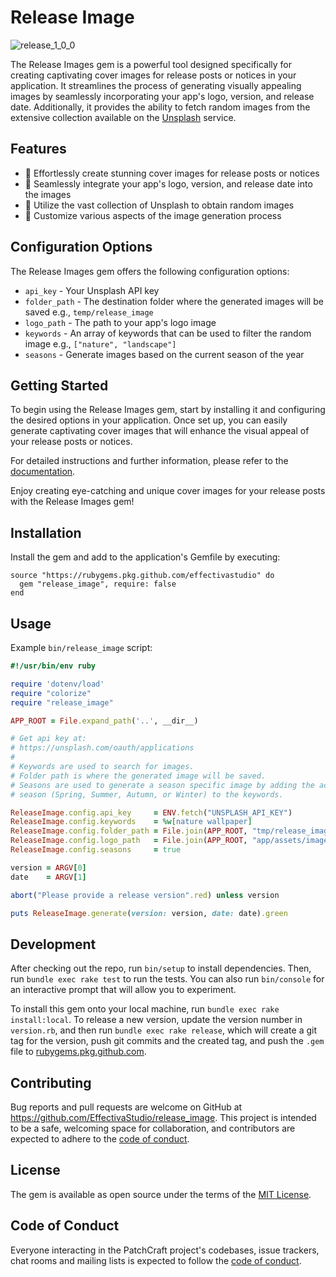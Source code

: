 # Release Image

![release_1_0_0](https://github.com/EffectivaStudio/release_image/assets/66572/fd734af3-67a7-400e-8523-d507ed349dba)


The Release Images gem is a powerful tool designed specifically for creating captivating cover images for release posts or notices in your application. It streamlines the process of generating visually appealing images by seamlessly incorporating your app's logo, version, and release date. Additionally, it provides the ability to fetch random images from the extensive collection available on the [Unsplash](https://unsplash.com/) service.

## Features

- 🌟 Effortlessly create stunning cover images for release posts or notices
- 🌟 Seamlessly integrate your app's logo, version, and release date into the images
- 🌟 Utilize the vast collection of Unsplash to obtain random images
- 🌟 Customize various aspects of the image generation process

## Configuration Options

The Release Images gem offers the following configuration options:

- `api_key` - Your Unsplash API key
- `folder_path` - The destination folder where the generated images will be saved e.g., `temp/release_image`
- `logo_path` - The path to your app's logo image
- `keywords` - An array of keywords that can be used to filter the random image e.g., `["nature", "landscape"]`
- `seasons` - Generate images based on the current season of the year

## Getting Started

To begin using the Release Images gem, start by installing it and configuring the desired options in your application. Once set up, you can easily generate captivating cover images that will enhance the visual appeal of your release posts or notices.

For detailed instructions and further information, please refer to the [documentation](https://example.com/release-images-gem).

Enjoy creating eye-catching and unique cover images for your release posts with the Release Images gem!


## Installation

Install the gem and add to the application's Gemfile by executing:

    source "https://rubygems.pkg.github.com/effectivastudio" do
      gem "release_image", require: false
    end

## Usage

Example `bin/release_image` script:

```rb
#!/usr/bin/env ruby

require 'dotenv/load'
require "colorize"
require "release_image"

APP_ROOT = File.expand_path('..', __dir__)

# Get api key at:
# https://unsplash.com/oauth/applications
#
# Keywords are used to search for images.
# Folder path is where the generated image will be saved.
# Seasons are used to generate a season specific image by adding the actual
# season (Spring, Summer, Autumn, or Winter) to the keywords.

ReleaseImage.config.api_key     = ENV.fetch("UNSPLASH_API_KEY")
ReleaseImage.config.keywords    = %w[nature wallpaper]
ReleaseImage.config.folder_path = File.join(APP_ROOT, "tmp/release_image")
ReleaseImage.config.logo_path   = File.join(APP_ROOT, "app/assets/images/logo/release_logo.png")
ReleaseImage.config.seasons     = true

version = ARGV[0]
date    = ARGV[1]

abort("Please provide a release version".red) unless version

puts ReleaseImage.generate(version: version, date: date).green
```

## Development

After checking out the repo, run `bin/setup` to install dependencies. Then, run `bundle exec rake test` to run the tests. You can also run `bin/console` for an interactive prompt that will allow you to experiment.

To install this gem onto your local machine, run `bundle exec rake install:local`. To release a new version, update the version number in `version.rb`, and then run `bundle exec rake release`, which will create a git tag for the version, push git commits and the created tag, and push the `.gem` file to [rubygems.pkg.github.com](https://rubygems.pkg.github.com/effectivastudio).


## Contributing

Bug reports and pull requests are welcome on GitHub at https://github.com/EffectivaStudio/release_image. This project is intended to be a safe, welcoming space for collaboration, and contributors are expected to adhere to the [code of conduct](https://github.com/EffectivaStudio/release_image/blob/main/CODE_OF_CONDUCT.md).


## License

The gem is available as open source under the terms of the [MIT License](https://opensource.org/licenses/MIT).

## Code of Conduct

Everyone interacting in the PatchCraft project's codebases, issue trackers, chat rooms and mailing lists is expected to follow the [code of conduct](https://github.com/EffectivaStudio/release_image/blob/main/CODE_OF_CONDUCT.md).
